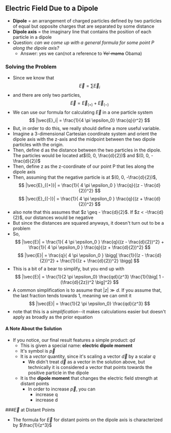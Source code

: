 ## Electric Field Due to a Dipole
- **Dipole** = an arrangement of charged particles defined by two particles of equal but opposite charges that are separated by some distance
- **Dipole axis** = the imaginary line that contains the position of each particle in a dipole
- Question: *can we come up with a general formula for some point P along the dipole axis?*
    * Answer: yes we can(not a reference to ~~Yo' mama~~ Obama)

### Solving the Problem
- Since we know that
$$ \vec{E} = \sum \vec{E}_i $$
- and there are only two particles,
$$ \vec{E} = \vec{E}_{(+)} + \vec{E}_{(-)} $$
- We can use our formula for calculating $\vec{E}$ in a one particle system
$$ |\vec{E}_i| = \frac{1}{4 \pi \epsilon_0} \frac{q}{r^2} $$
- But, in order to do this, we really should define a more useful variable.
- Imagine a 3-dimensional Cartesian coordinate system and orient the dipole axis with the z-axis and the midpoint between the two dipole particles with the origin.
- Then, define d as the distance between the two particles in the dipole.  The particles would be located at$(0, 0, \frac{d}{2})$ and $(0, 0, - \frac{d}{2})$
- Then, define z as the z-coordinate of our point P that lies along the dipole axis
- Then, assuming that the negative particle is at $(0, 0, -\frac{d}{2})$,
$$ |\vec{E}_{(+)}| = \frac{1}{ 4 \pi \epsilon_0 } \frac{q}{(z - \frac{d}{2})^2} $$
$$ |\vec{E}_{(-)}| = \frac{1}{ 4 \pi \epsilon_0 } \frac{q}{(z + \frac{d}{2})^2} $$
- also note that this assumes that $z \geq - \frac{d}{2}$.  If $z < -\frac{d}{2}$, our distances would be negative
- But since the distances are squared anyways, it doesn't turn out to be a problem
- So,
$$ |\vec{E}| = \frac{1}{ 4 \pi \epsilon_0 } \frac{q}{(z - \frac{d}{2})^2} + \frac{1}{ 4 \pi \epsilon_0 } \frac{q}{(z + \frac{d}{2})^2} $$
$$ |\vec{E}| = \frac{q}{ 4 \pi \epsilon_0 } \bigg[ \frac{1}{(z - \frac{d}{2})^2} + \frac{1}{(z + \frac{d}{2})^2} \bigg] $$
- This is a bit of a bear to simplify, but you end up with
$$ |\vec{E}| = \frac{1}{2 \pi \epsilon_0} \frac{qd}{z^3} \frac{1}{\big[ 1 - (\frac{d}{2z})^2 \big]^2} $$
- A common simplification is to assume that $|z| \gg d$.  If you assume that, the last fraction tends towards 1, meaning we can omit it
$$ |\vec{E}| = \frac{1}{2 \pi \epsilon_0} \frac{qd}{z^3} $$
- note that this is a *simplification*--it makes calculations easier but doesn't apply as broadly as the prior equation

#### A Note About the Solution
- If you notice, our final result features a simple product: $qd$
    * This is given a special name: **electric dipole moment**
    * It's symbol is $\vec{p}$
    * It is a *vector* quantity, since it's scaling a vector $\vec{d}$ by a scalar $q$
        + We didn't treat $\vec{d}$ as a vector in the solution above, but technically it is considered a vector that points towards the positive particle in the dipole
    * It is the **dipole moment** that changes the electric field strength at distant points
        + In order to increase $\vec{p}$, you can
            - increase q
            - increase d

###$\vec{E}$ at Distant Points
- The formula for $\vec{E}$ for distant points on the dipole axis is characterized by $\frac{1}{z^3}$
